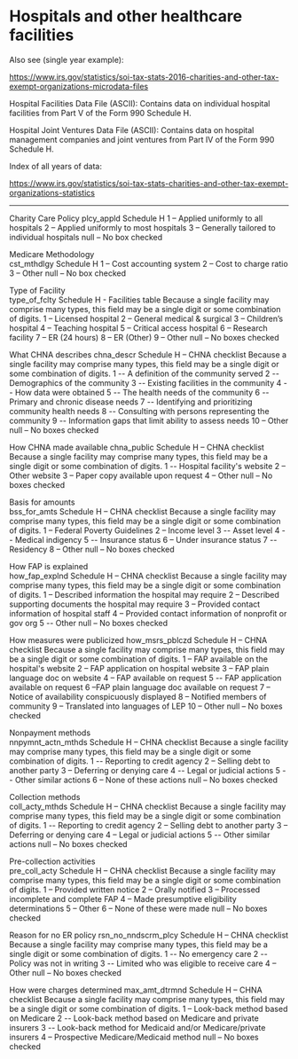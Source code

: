 # Hospitals and other healthcare facilities

Also see (single year example): 

https://www.irs.gov/statistics/soi-tax-stats-2016-charities-and-other-tax-exempt-organizations-microdata-files

Hospital Facilities Data File (ASCII): Contains data on individual hospital facilities from Part V of the Form 990 Schedule H. 

Hospital Joint Ventures Data File (ASCII): Contains data on hospital management companies and joint ventures from Part IV of the Form 990 Schedule H.

Index of all years of data: 

https://www.irs.gov/statistics/soi-tax-stats-charities-and-other-tax-exempt-organizations-statistics

---


Charity Care Policy	
    plcy_appld	Schedule H
	     1 – Applied uniformly to all hospitals
	     2 – Applied uniformly to most hospitals 
	     3 – Generally tailored to individual hospitals
     null – No box checked

Medicare Methodology	
    cst_mthdlgy	Schedule H
	     1 – Cost accounting system
	     2 – Cost to charge ratio
	     3 – Other
     null – No box checked

Type of Facility	
    type_of_fclty	Schedule H - Facilities table
	    Because a single facility may comprise many types, this field may be
	    a single digit or some combination of digits.
	        1 – Licensed hospital
	        2 – General medical & surgical
	        3 – Children’s hospital
	        4 – Teaching hospital
	        5 – Critical access hospital
	        6 – Research facility
	        7 – ER (24 hours)
	        8 – ER (Other)
        9 – Other 
	        null – No boxes checked

What CHNA describes	
    chna_descr	Schedule H – CHNA checklist
	    Because a single facility may comprise many types, this field may be
	    a single digit or some combination of digits.
	1 -- A definition of the community served
	2 -- Demographics of the community
	3 -- Existing facilities in the community
	4 -- How data were obtained
	5 -- The health needs of the community
	6 -- Primary and chronic disease needs
	7 -- Identifying and prioritizing community health needs
	8 -- Consulting with persons representing the community
	9 -- Information gaps that limit ability to assess needs
	10 – Other
	null – No boxes checked
	
How CHNA made available	
    chna_public	Schedule H – CHNA checklist
	    Because a single facility may comprise many types, this field may be
	    a single digit or some combination of digits.
	1 -- Hospital facility's website
2 – Other website
	3 – Paper copy available upon request
	4 – Other
	null – No boxes checked
	
Basis for amounts	
    bss_for_amts	Schedule H – CHNA checklist
	    Because a single facility may comprise many types, this field may be
	    a single digit or some combination of digits.
	1 – Federal Poverty Guidelines
2 – Income level
	3 -- Asset level
	4 -- Medical indigency
	5 -- Insurance status
	6 – Under insurance status
7 -- Residency
	8 – Other
	null – No boxes checked
 
How FAP is explained	
    how_fap_explnd	Schedule H – CHNA checklist
	    Because a single facility may comprise many types, this field may be
	    a single digit or some combination of digits.
	1 – Described information the hospital may require
2 – Described supporting documents the hospital may require
	3 – Provided contact information of hospital staff
4 – Provided contact information of nonprofit or gov org
	5 -- Other
	null – No boxes checked
 
How measures were publicized
    how_msrs_pblczd	Schedule H – CHNA checklist
	    Because a single facility may comprise many types, this field may be
	    a single digit or some combination of digits.
	1 – FAP available on the hospital's website
	2 – FAP application on hospital website
	3 – FAP plain language doc on website
  4 – FAP available on request
	5 -- FAP application available on request
	6 –FAP plain language doc available on request
	7 – Notice of availability conspicuously displayed
	8 – Notified members of community
  9 – Translated into languages of LEP
  10 – Other
	null – No boxes checked
	
Nonpayment methods	
    nnpymnt_actn_mthds	Schedule H – CHNA checklist
	    Because a single facility may comprise many types, this field may be
	    a single digit or some combination of digits.
	1 -- Reporting to credit agency
	2 – Selling debt to another party
	3 – Deferring or denying care
4 -- Legal or judicial actions
	5 -- Other similar actions
6 – None of these actions
	null – No boxes checked
	
Collection methods	
    coll_acty_mthds	Schedule H – CHNA checklist
	    Because a single facility may comprise many types, this field may be
	    a single digit or some combination of digits.
	1 -- Reporting to credit agency
	2 – Selling debt to another party
3 – Deferring or denying care
	4 – Legal or judicial actions
	5 -- Other similar actions
	null – No boxes checked
	
 
Pre-collection activities	
    pre_coll_acty	Schedule H – CHNA checklist
	    Because a single facility may comprise many types, this field may be
	    a single digit or some combination of digits.
	1 – Provided written notice
	2 – Orally notified
	3 – Processed incomplete and complete FAP
	4 – Made presumptive eligibility determinations
	5 – Other
6 – None of these were made
	null – No boxes checked
	
Reason for no ER policy	
    rsn_no_nndscrm_plcy	Schedule H – CHNA checklist
	    Because a single facility may comprise many types, this field may be
	    a single digit or some combination of digits.
	1 -- No emergency care
	2 -- Policy was not in writing
	3 -- Limited who was eligible to receive care
	4 – Other
	null – No boxes checked
	
How were charges determined
    max_amt_dtrmnd	Schedule H – CHNA checklist
	    Because a single facility may comprise many types, this field may be
	    a single digit or some combination of digits.
	1 – Look-back method based on Medicare
	2 -- Look-back method based on Medicare and private insurers
	3 -- Look-back method for Medicaid and/or Medicare/private insurers
	4 – Prospective Medicare/Medicaid method
	null – No boxes checked

